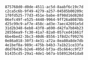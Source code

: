 
                875768d0-d0de-4511-ac5d-8aabf6c19c7d
                c2ca5c6b-9f49-4279-a257-04585b00209c
                1f0fd525-77d3-451e-babe-8f98d16d828d
                06efc49f-e525-4440-9964-9ff26a80878b
                d25c99c9-af7e-458c-ad3e-7aec42691e5d
                31d2b348-6eb8-43f8-a690-d42fa7b84b23
                28556ea9-fc30-41a7-82a0-057ced41661f
                6be4bed2-3bc3-40d6-8556-1f8d2cf99276
                0e86a018-30f3-4e31-a72a-8ea80a8de7db
                4e1bef8a-989c-475b-b4b3-7a1b21ce33fa
                d6d76436-b2e6-495d-bf3a-d5c664cc9f27
                b1435cd5-29a1-4de1-b67a-b58912641da8
                